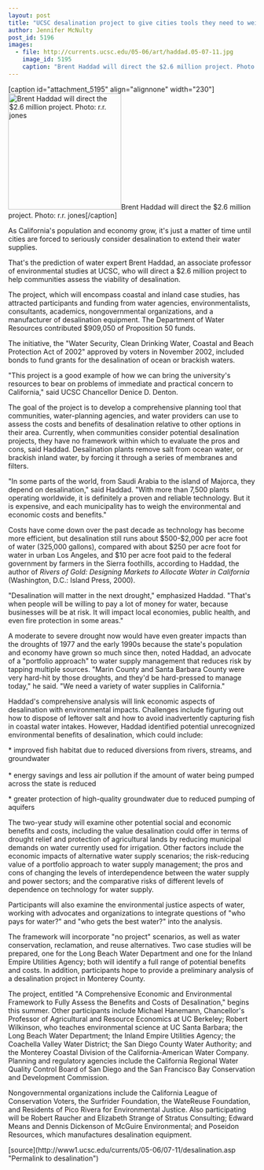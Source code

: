 ```yaml
---
layout: post
title: "UCSC desalination project to give cities tools they need to weigh pros and cons"
author: Jennifer McNulty 
post_id: 5196
images:
  - file: http://currents.ucsc.edu/05-06/art/haddad.05-07-11.jpg
    image_id: 5195
    caption: "Brent Haddad will direct the $2.6 million project. Photo: r.r. jones"
---
```


[caption id="attachment_5195" align="alignnone" width="230"]<a href="http://localhost/mysite/wp-content/uploads/2005/07/haddad.05-07-11.jpg"><img class="size-full wp-image-5195" src="http://localhost/mysite/wp-content/uploads/2005/07/haddad.05-07-11.jpg" alt="Brent Haddad will direct the $2.6 million project. Photo: r.r. jones" width="230" height="236" /></a>Brent Haddad will direct the $2.6 million project. Photo: r.r. jones[/caption]
<a name="content" id="content"></a>
<p>
  As California's population and economy grow, it's just a matter of time until cities are forced to seriously consider desalination to extend their water supplies.
</p>
<p>
  That's the prediction of water expert Brent Haddad, an associate professor of environmental studies at UCSC, who will direct a $2.6 million project to help communities assess the viability of desalination.
</p>
<p>
  The project, which will encompass coastal and inland case studies, has attracted participants and funding from water agencies, environmentalists, consultants, academics, nongovernmental organizations, and a manufacturer of desalination equipment. The Department of Water Resources contributed $909,050 of Proposition 50 funds.
</p>
<p>
  The initiative, the "Water Security, Clean Drinking Water, Coastal and Beach Protection Act of 2002" approved by voters in November 2002, included bonds to fund grants for the desalination of ocean or brackish waters.
</p>
<p>
  "This project is a good example of how we can bring the university's resources to bear on problems of immediate and practical concern to California," said UCSC Chancellor Denice D. Denton.
</p>
<p>
  The goal of the project is to develop a comprehensive planning tool that communities, water-planning agencies, and water providers can use to assess the costs and benefits of desalination relative to other options in their area. Currently, when communities consider potential desalination projects, they have no framework within which to evaluate the pros and cons, said Haddad. Desalination plants remove salt from ocean water, or brackish inland water, by forcing it through a series of membranes and filters.
</p>
<p>
  "In some parts of the world, from Saudi Arabia to the island of Majorca, they depend on desalination," said Haddad. "With more than 7,500 plants operating worldwide, it is definitely a proven and reliable technology. But it is expensive, and each municipality has to weigh the environmental and economic costs and benefits."
</p>
<p>
  Costs have come down over the past decade as technology has become more efficient, but desalination still runs about $500-$2,000 per acre foot of water (325,000 gallons), compared with about $250 per acre foot for water in urban Los Angeles, and $10 per acre foot paid to the federal government by farmers in the Sierra foothills, according to Haddad, the author of <i>Rivers of Gold: Designing Markets to Allocate Water in California</i> (Washington, D.C.: Island Press, 2000).
</p>
<p>
  "Desalination will matter in the next drought," emphasized Haddad. "That's when people will be willing to pay a lot of money for water, because businesses will be at risk. It will impact local economies, public health, and even fire protection in some areas."
</p>
<p>
  A moderate to severe drought now would have even greater impacts than the droughts of 1977 and the early 1990s because the state's population and economy have grown so much since then, noted Haddad, an advocate of a "portfolio approach" to water supply management that reduces risk by tapping multiple sources. "Marin County and Santa Barbara County were very hard-hit by those droughts, and they'd be hard-pressed to manage today," he said. "We need a variety of water supplies in California."
</p>
<p>
  Haddad's comprehensive analysis will link economic aspects of desalination with environmental impacts. Challenges include figuring out how to dispose of leftover salt and how to avoid inadvertently capturing fish in coastal water intakes. However, Haddad identified potential unrecognized environmental benefits of desalination, which could include:
</p>
<p>
  * improved fish habitat due to reduced diversions from rivers, streams, and groundwater<br>
  <br>
  * energy savings and less air pollution if the amount of water being pumped across the state is reduced
</p>
<p>
  * greater protection of high-quality groundwater due to reduced pumping of aquifers
</p>
<p>
  The two-year study will examine other potential social and economic benefits and costs, including the value desalination could offer in terms of drought relief and protection of agricultural lands by reducing municipal demands on water currently used for irrigation. Other factors include the economic impacts of alternative water supply scenarios; the risk-reducing value of a portfolio approach to water supply management; the pros and cons of changing the levels of interdependence between the water supply and power sectors; and the comparative risks of different levels of dependence on technology for water supply.
</p>
<p>
  Participants will also examine the environmental justice aspects of water, working with advocates and organizations to integrate questions of "who pays for water?" and "who gets the best water?" into the analysis.
</p>
<p>
  The framework will incorporate "no project" scenarios, as well as water conservation, reclamation, and reuse alternatives. Two case studies will be prepared, one for the Long Beach Water Department and one for the Inland Empire Utilities Agency; both will identify a full range of potential benefits and costs. In addition, participants hope to provide a preliminary analysis of a desalination project in Monterey County.
</p>
<p>
  The project, entitled "A Comprehensive Economic and Environmental Framework to Fully Assess the Benefits and Costs of Desalination," begins this summer. Other participants include Michael Hanemann, Chancellor's Professor of Agricultural and Resource Economics at UC Berkeley; Robert Wilkinson, who teaches environmental science at UC Santa Barbara; the Long Beach Water Department; the Inland Empire Utilities Agency; the Coachella Valley Water District; the San Diego County Water Authority; and the Monterey Coastal Division of the California-American Water Company. Planning and regulatory agencies include the California Regional Water Quality Control Board of San Diego and the San Francisco Bay Conservation and Development Commission.
</p>
<p>
  Nongovernmental organizations include the California League of Conservation Voters, the Surfrider Foundation, the WateReuse Foundation, and Residents of Pico Rivera for Environmental Justice. Also participating will be Robert Raucher and Elizabeth Strange of Stratus Consulting; Edward Means and Dennis Dickenson of McGuire Environmental; and Poseidon Resources, which manufactures desalination equipment.
</p>
[source](http://www1.ucsc.edu/currents/05-06/07-11/desalination.asp "Permalink to desalination")
